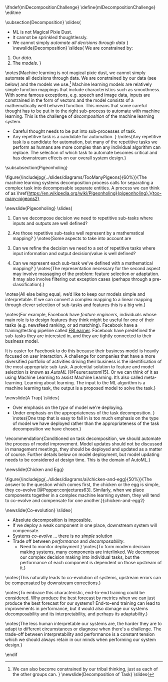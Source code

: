 \ifndef{mlDecompositionChallenge}
\define{mlDecompositionChallenge}
\editme

\subsection{Decomposition}
\slides{
* ML is not Magical Pixie Dust.
* It cannot be sprinkled thoughtlessly.
* We cannot simply *automate all decisions through data*
}
\newslide{Decomposition}
\slides{
We are constrained by:

1. Our *data*.
2. The *models*.
}

\notes{Machine learning is not magical pixie dust, we cannot simply automate all decisions through data. We are constrained by our data (see below) and the models we use.[^tribal]  Machine learning models are relatively simple function mappings that include characteristics such as smoothness. With some famous exceptions, e.g. speech and image data, inputs are constrained in the form of vectors and the model consists of a mathematically well behaved function. This means that some careful thought has to be put in to the right sub-process to automate with machine learning. This is the challenge of *decomposition* of the machine learning system.

[^tribal]: We can also become constrained by our tribal thinking, just as each of the other groups can.
}
\newslide{Decomposition of Task}
\slides{
* Careful thought needs to be put into sub-processes of task.
* Any repetitive task is a candidate for automation.
}
\notes{Any repetitive task is a candidate for automation, but many of the repetitive tasks we perform as humans are more complex than any individual algorithm can replace. The selection of which task to automate becomes critical and has downstream effects on our overall system design.}

\subsubsection{Pigeonholing}

\figure{\includejpg{../slides/diagrams/TooManyPigeons}{60%}}{The machine learning systems decomposition process calls for separating a complex task into decomposable separate entities. A process we can think of as \href{https://en.wikipedia.org/wiki/Pigeonholing}{pigeonholing}.}{too-many-pigeons2}


\newslide{Pigeonholing}
\slides{
1. Can we decompose decision we need to repetitive sub-tasks where inputs and outputs are well defined?
2. Are those repetitive sub-tasks well represent by a mathematical mapping?
}
\notes{Some aspects to take into account are

1.  Can we refine the decision we need to a set of repetitive tasks
    where input information and output decision/value is well defined?
2.  Can we represent each sub-task we’ve defined with a mathematical
    mapping?
}
\notes{The representation necessary for the second aspect may involve massaging
of the problem: feature selection or adaptation. It may also involve
filtering out exception cases (perhaps through a pre-classification).}

\notes{All else being equal, we’d like to keep our models simple and
interpretable. If we can convert a complex mapping to a linear mapping
through clever selection of sub-tasks and features this is a big win.}

\notes{For example, Facebook have *feature engineers*, individuals whose main
role is to design features they think might be useful for one of their
tasks (e.g. newsfeed ranking, or ad matching). Facebook have a
training/testing pipeline called
[FBLearner](https://www.facebook.com/Engineering/posts/fblearner-flow-is-a-machine-learning-platform-capable-of-easily-reusing-algorith/10154077833317200/).
Facebook have predefined the sub-tasks they are interested in, and they
are tightly connected to their business model.

It is easier for Facebook to do this because their business model is
heavily focused on user interaction. A challenge for companies that have
a more diversified portfolio of activities driving their business is the
identification of the most appropriate sub-task. A potential solution to
feature and model selection is known as *AutoML* [@Feurer:automl15]. Or we
can think of it as using Machine Learning to assist Machine Learning.
It’s also called meta-learning. Learning about learning. The input to
the ML algorithm is a machine learning task, the output is a proposed
model to solve the task.}

\newslide{A Trap}
\slides{
* Over emphasis on the *type* of model we're deploying.
* Under emphasis on the appropriateness of the task decomposition.
}
\notes{One trap that is easy to fall in is too much emphasis on the type of model we have deployed rather than the appropriateness of the task decomposition we
have chosen.}

\recommendation{Conditioned on task decomposition, we should
automate the process of model improvement. Model updates should not be
discussed in management meetings, they should be deployed and updated as
a matter of course. Further details below on model deployment, but model
updating needs to be considered at design time. This is the domain of
AutoML.}

\newslide{Chicken and Egg}

\figure{\includejpg{../slides/diagrams/ai/chicken-and-egg}{50%}}{The answer to the question which comes first, the chicken or the egg is simple, they co-evolve [@Popper:conjectures63]. Similarly, when we place components together in a complex machine learning system, they will tend to co-evolve and compensate for one another.}{chicken-and-egg2}


\newslide{Co-evolution}
\slides{
* Absolute decomposition is impossible. 
* If we deploy a weak component in one place, downstream system will compensate.
* Systems *co-evolve* ... there is no *simple* solution
* Trade off between *performance* and *decomposability*.
    * Need to monitor deployment
}
\notes{To form modern decision making systems, many components are interlinked.  We decompose our complex decision making into individual tasks, but the performance of each component is dependent on those upstream of it.}

\notes{This naturally leads to co-evolution of systems, upstream errors can be
compensated by downstream corrections.}

\notes{To embrace this characteristic, end-to-end training could be considered. Why produce the best forecast by metrics when we can just produce the best forecast for our systems? End-to-end training can lead to improvements in performance, but it would also damage our systems decomposability and its interpretability, and perhaps its adaptability.}

\notes{The less human interpretable our systems are, the harder they are to adapt to different circumstances or diagnose when there's a challenge.  The trade-off between interpretability and performance is a constant tension which we should always retain in our minds when performing our system design.}

\endif
